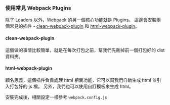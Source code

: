 ### 使用常見 Webpack Plugins

除了 Loaders 以外，Webpack 的另一個核心功能就是 Plugins。
這邊會安裝兩個常見的插件 - [clean-webpack-plugin](https://www.npmjs.com/package/clean-webpack-plugin) 和 [html-webpack-plugin](https://webpack.js.org/plugins/html-webpack-plugin/)。

#### clean-webpack-plugin

這個做的事情比較簡單，就是在每次打包之前，幫我們先刪掉前一個打包好的 dist 資料夾。

#### html-webpack-plugin

顧名思義，這個插件負責處理 html 相關功能，它可以幫我們自動生成 html 並引入打包好的 js 檔。
另外，我們也可以使用自訂模板來生成 html。

安裝完成後，相關設定一樣參考 `webpack.config.js`
